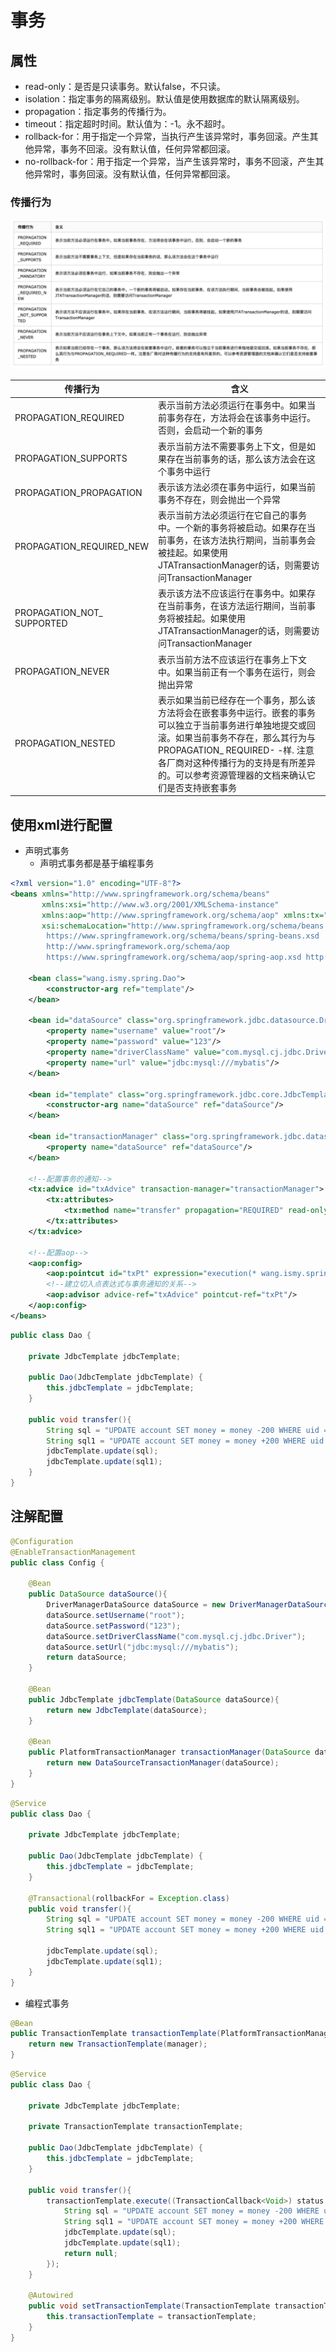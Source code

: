 # 事务

## 属性

- read-only：是否是只读事务。默认false，不只读。
- isolation：指定事务的隔离级别。默认值是使用数据库的默认隔离级别。
- propagation：指定事务的传播行为。
- timeout：指定超时时间。默认值为：-1。永不超时。
- rollback-for：用于指定一个异常，当执行产生该异常时，事务回滚。产生其他异常，事务不回滚。没有默认值，任何异常都回滚。
- no-rollback-for：用于指定一个异常，当产生该异常时，事务不回滚，产生其他异常时，事务回滚。没有默认值，任何异常都回滚。

### 传播行为

![202081185857](/assets/202081185857.jpg)

传播行为                       | 含义
-------------------------- | --------------------------------------------------------------------------------------------------------------------------------------------------
PROPAGATION_REQUIRED       | 表示当前方法必须运行在事务中。如果当前事务存在，方法将会在该事务中运行。否则，会启动一个新的事务
PROPAGATION_SUPPORTS       | 表示当前方法不需要事务上下文，但是如果存在当前事务的话，那么该方法会在这个事务中运行
PROPAGATION_PROPAGATION    | 表示该方法必须在事务中运行，如果当前事务不存在，则会抛出一个异常
PROPAGATION_REQUIRED_NEW   | 表示当前方法必须运行在它自己的事务中。一个新的事务将被启动。如果存在当前事务，在该方法执行期间，当前事务会被挂起。如果使用JTATransactionManager的话，则需要访问TransactionManager
PROPAGATION_NOT_ SUPPORTED | 表示该方法不应该运行在事务中。如果存在当前事务，在该方法运行期间，当前事务将被挂起。如果使用JTATransactionManager的话，则需要访问TransactionManager
PROPAGATION_NEVER          | 表示当前方法不应该运行在事务上下文中。如果当前正有一个事务在运行，则会抛出异常
PROPAGATION_NESTED         | 表示如果当前已经存在一个事务，那么该方法将会在嵌套事务中运行。嵌套的事务可以独立于当前事务进行单独地提交或回滚。如果当前事务不存在，那么其行为与PROPAGATION_ REQUIRED- -样. 注意各厂商对这种传播行为的支持是有所差异的。可以参考资源管理器的文档来确认它们是否支持嵌套事务

## 使用xml进行配置

- 声明式事务
  - 声明式事务都是基于编程事务
                              
```xml
<?xml version="1.0" encoding="UTF-8"?>
<beans xmlns="http://www.springframework.org/schema/beans"
       xmlns:xsi="http://www.w3.org/2001/XMLSchema-instance"
       xmlns:aop="http://www.springframework.org/schema/aop" xmlns:tx="http://www.springframework.org/schema/tx"
       xsi:schemaLocation="http://www.springframework.org/schema/beans
        https://www.springframework.org/schema/beans/spring-beans.xsd
        http://www.springframework.org/schema/aop
        https://www.springframework.org/schema/aop/spring-aop.xsd http://www.springframework.org/schema/tx http://www.springframework.org/schema/tx/spring-tx.xsd">

    <bean class="wang.ismy.spring.Dao">
        <constructor-arg ref="template"/>
    </bean>

    <bean id="dataSource" class="org.springframework.jdbc.datasource.DriverManagerDataSource">
        <property name="username" value="root"/>
        <property name="password" value="123"/>
        <property name="driverClassName" value="com.mysql.cj.jdbc.Driver"/>
        <property name="url" value="jdbc:mysql:///mybatis"/>
    </bean>

    <bean id="template" class="org.springframework.jdbc.core.JdbcTemplate">
        <constructor-arg name="dataSource" ref="dataSource"/>
    </bean>

    <bean id="transactionManager" class="org.springframework.jdbc.datasource.DataSourceTransactionManager">
        <property name="dataSource" ref="dataSource"/>
    </bean>

    <!--配置事务的通知-->
    <tx:advice id="txAdvice" transaction-manager="transactionManager">
        <tx:attributes>
            <tx:method name="transfer" propagation="REQUIRED" read-only="false"/>
        </tx:attributes>
    </tx:advice>

    <!--配置aop-->
    <aop:config>
        <aop:pointcut id="txPt" expression="execution(* wang.ismy.spring.Dao.*(..))"/>
        <!--建立切入点表达式与事务通知的关系-->
        <aop:advisor advice-ref="txAdvice" pointcut-ref="txPt"/>
    </aop:config>
</beans>
```

```java
public class Dao {

    private JdbcTemplate jdbcTemplate;

    public Dao(JdbcTemplate jdbcTemplate) {
        this.jdbcTemplate = jdbcTemplate;
    }

    public void transfer(){
        String sql = "UPDATE account SET money = money -200 WHERE uid = 41";
        String sql1 = "UPDATE account SET money = money +200 WHERE uid = 45";
        jdbcTemplate.update(sql);
        jdbcTemplate.update(sql1);
    }
}
```

## 注解配置

```java
@Configuration
@EnableTransactionManagement
public class Config {

    @Bean
    public DataSource dataSource(){
        DriverManagerDataSource dataSource = new DriverManagerDataSource();
        dataSource.setUsername("root");
        dataSource.setPassword("123");
        dataSource.setDriverClassName("com.mysql.cj.jdbc.Driver");
        dataSource.setUrl("jdbc:mysql:///mybatis");
        return dataSource;
    }

    @Bean
    public JdbcTemplate jdbcTemplate(DataSource dataSource){
        return new JdbcTemplate(dataSource);
    }

    @Bean
    public PlatformTransactionManager transactionManager(DataSource dataSource){
        return new DataSourceTransactionManager(dataSource);
    }
}
```

```java
@Service
public class Dao {

    private JdbcTemplate jdbcTemplate;

    public Dao(JdbcTemplate jdbcTemplate) {
        this.jdbcTemplate = jdbcTemplate;
    }

    @Transactional(rollbackFor = Exception.class)
    public void transfer(){
        String sql = "UPDATE account SET money = money -200 WHERE uid = 41";
        String sql1 = "UPDATE account SET money = money +200 WHERE uid = 45";

        jdbcTemplate.update(sql);
        jdbcTemplate.update(sql1);
    }
}
```

- 编程式事务

```java
@Bean
public TransactionTemplate transactionTemplate(PlatformTransactionManager manager){
    return new TransactionTemplate(manager);
}
```

```java
@Service
public class Dao {

    private JdbcTemplate jdbcTemplate;

    private TransactionTemplate transactionTemplate;

    public Dao(JdbcTemplate jdbcTemplate) {
        this.jdbcTemplate = jdbcTemplate;
    }

    public void transfer(){
        transactionTemplate.execute((TransactionCallback<Void>) status -> {
            String sql = "UPDATE account SET money = money -200 WHERE uid = 41";
            String sql1 = "UPDATE account SET money = money +200 WHERE uid = 45";
            jdbcTemplate.update(sql);
            jdbcTemplate.update(sql1);
            return null;
        });
    }

    @Autowired
    public void setTransactionTemplate(TransactionTemplate transactionTemplate) {
        this.transactionTemplate = transactionTemplate;
    }
}
```